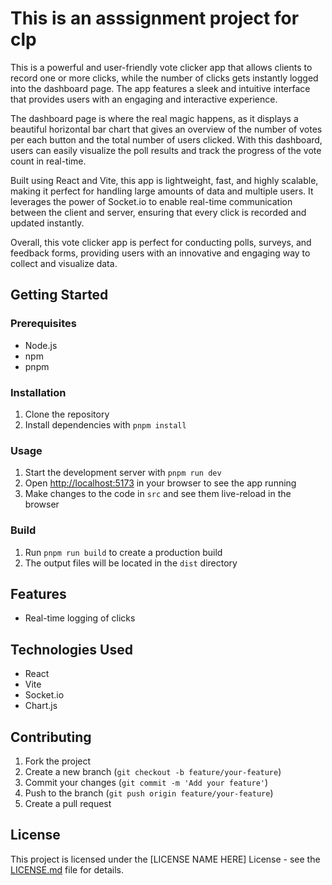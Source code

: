 # This is an asssignment project for clp

This is a powerful and user-friendly vote clicker app that allows clients to record one or more clicks, while the number of clicks gets instantly logged into the dashboard page. The app features a sleek and intuitive interface that provides users with an engaging and interactive experience.

The dashboard page is where the real magic happens, as it displays a beautiful horizontal bar chart that gives an overview of the number of votes per each button and the total number of users clicked. With this dashboard, users can easily visualize the poll results and track the progress of the vote count in real-time.

Built using React and Vite, this app is lightweight, fast, and highly scalable, making it perfect for handling large amounts of data and multiple users. It leverages the power of Socket.io to enable real-time communication between the client and server, ensuring that every click is recorded and updated instantly.

Overall, this vote clicker app is perfect for conducting polls, surveys, and feedback forms, providing users with an innovative and engaging way to collect and visualize data.

## Getting Started

### Prerequisites

- Node.js
- npm
- pnpm

### Installation

1. Clone the repository
2. Install dependencies with `pnpm install`

### Usage

1. Start the development server with `pnpm run dev`
2. Open [http://localhost:5173](http://localhost:5173) in your browser to see the app running
3. Make changes to the code in `src` and see them live-reload in the browser

### Build

1. Run `pnpm run build` to create a production build
2. The output files will be located in the `dist` directory

## Features

- Real-time logging of clicks

## Technologies Used

- React
- Vite
- Socket.io
- Chart.js

## Contributing

1. Fork the project
2. Create a new branch (`git checkout -b feature/your-feature`)
3. Commit your changes (`git commit -m 'Add your feature'`)
4. Push to the branch (`git push origin feature/your-feature`)
5. Create a pull request

## License

This project is licensed under the [LICENSE NAME HERE] License - see the [LICENSE.md](LICENSE.md) file for details.
